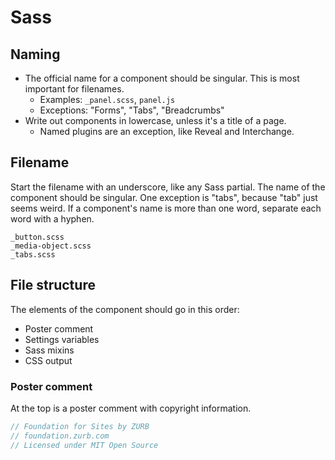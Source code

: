 # Sass

## Naming

- The official name for a component should be singular. This is most important for filenames.
  - Examples: `_panel.scss`, `panel.js`
  - Exceptions: "Forms", "Tabs", "Breadcrumbs"
- Write out components in lowercase, unless it's a title of a page.
  - Named plugins are an exception, like Reveal and Interchange.

## Filename

Start the filename with an underscore, like any Sass partial. The name of the component should be singular. One exception is "tabs", because "tab" just seems weird. If a component's name is more than one word, separate each word with a hyphen.

```
_button.scss
_media-object.scss
_tabs.scss
```

## File structure

The elements of the component should go in this order:

- Poster comment
- Settings variables
- Sass mixins
- CSS output

### Poster comment

At the top is a poster comment with copyright information.

```scss
// Foundation for Sites by ZURB
// foundation.zurb.com
// Licensed under MIT Open Source
```
